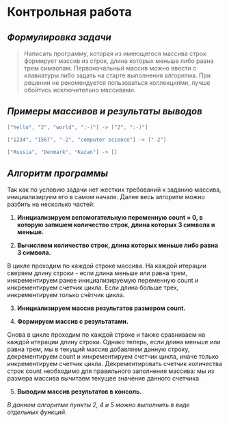 # __Контрольная работа__  
## *__Формулировка задачи__* 
 
> Написать программу, которая из имеющегося массива строк формирует массив из строк, длина которых меньше либо равна трем символам. Первоначальный массив можно ввести с  клавиатуры либо задать на старте выполнения алгоритма. При решении не рекомендуется пользоваться коллекциями, лучше обойтись исключительно массивами.  

## *__Примеры массивов и результаты выводов__* 
 
```c#
["hello", "2", "world", ":-)"] -> ["2", ":-)"]  

["1234", "1567", "-2", "computer science"] -> ["-2"]  

["Russia", "Denmark", "Kazan"] -> []
```  

## *__Алгоритм программы__* 

Так как по условию задачи нет жестких требований к заданию массива, инициализируем его в самом начале. Далее весь алгоритм можно разбить на несколько частей:  

1. **Инициализируем вспомогательную переменную count = 0, в которую запишем количество строк, длина которых 3 символа и меньше.**  

2. **Вычисляем количество строк, длина которых меньше либо равна 3 символа.**  

 В цикле проходим по каждой строке массива. На каждой итерации сверяем длину строки - если длина меньше или равна трем, инкрементируем ранее инициализируемую переменную count и инкрементируем счетчик цикла. Если длина больше трех, инкрементируем только счётчик цикла.  

3. **Инициализируем массив результатов размером count.**  

4. **Формируем массив с результатами.**  

 Снова в цикле проходим по каждой строке и также сравниваем на каждой итерации длину строки. Однако теперь, если длина меньше или равна трем, мы в текущий массив добавляем данную строку, декрементируем count и инкрементируем счетчик цикла, иначе только инкрементируем счетчик цикла. Декрементировать счетчик количества строк count необходимо для правильного заполнения массива: мы из размера массива вычитаем текущее значение данного счетчика.  

5. **Выводим массив результатов в консоль.**  

*В данном алгоритме пункты 2, 4 и 5 можно выполнить в виде отдельных функций.*  